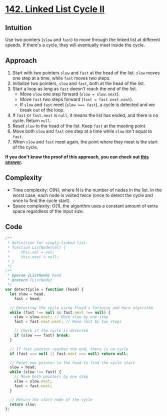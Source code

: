 # [142. Linked List Cycle II](https://leetcode.com/problems/linked-list-cycle-ii/description/)

## Intuition

Use two pointers (`slow` and `fast`) to move through the linked list at different speeds. If there's a cycle, they will eventually meet inside the cycle.

## Approach

1. Start with two pointers `slow` and `fast` at the head of the list. `slow` moves one step at a time, while `fast` moves two steps.
1. Initialize two pointers, `slow` and `fast`, both at the head of the list.
2. Start a loop as long as `fast` doesn't reach the end of the list. 
   - Move `slow` one step forward (`slow = slow.next`).
   - Move `fast` two steps forward (`fast = fast.next.next`).
   - If `slow` and `fast` meet (`slow === fast`), a cycle is detected and we break out of the loop.
3. If `fast` or `fast.next` is `null`, it means the list has ended, and there is no cycle. Return `null`.
4. Reset `slow` to the head of the list. Keep `fast` at the meeting point.
5. Move both `slow` and `fast` one step at a time while `slow` isn't equal to `fast`.
6. When `slow` and `fast` meet again, the point where they meet is the start of the cycle.

**If you don't know the proof of this approach, you can check out [this answer](https://leetcode.com/problems/linked-list-cycle-ii/solutions/1701128/c-java-python-slow-and-fast-image-explanation-beginner-friendly/).**

## Complexity

- Time complexity: O(N), where N is the number of nodes in the list. In the worst case, each node is visited twice (once to detect the cycle and once to find the cycle start).
- Space complexity: O(1), the algorithm uses a constant amount of extra space regardless of the input size.

## Code

```javascript
/**
 * Definition for singly-linked list.
 * function ListNode(val) {
 *     this.val = val;
 *     this.next = null;
 * }
 */
/**
 * @param {ListNode} head
 * @return {ListNode}
 */
var detectCycle = function (head) {
  let slow = head,
    fast = head;

  // Detecting the cycle using Floyd's Tortoise and Hare algorithm
  while (fast !== null && fast.next !== null) {
    slow = slow.next; // Move slow by one step
    fast = fast.next.next; // Move fast by two steps

    // Check if the cycle is detected
    if (slow === fast) break;
  }

  // If fast pointer reaches the end, there is no cycle
  if (fast === null || fast.next === null) return null;

  // Reset one pointer to the head to find the cycle start
  slow = head;
  while (slow !== fast) {
    // Move both pointers by one step
    slow = slow.next;
    fast = fast.next;
  }

  // Return the start node of the cycle
  return slow;
};
```
